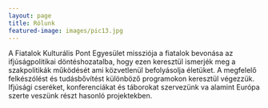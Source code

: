 ```yaml
---
layout: page
title: Rólunk	
featured-image: images/pic13.jpg
---
```


A Fiatalok Kulturális Pont Egyesület missziója a fiatalok bevonása az ifjúságpolitikai döntéshozatalba, hogy ezen keresztül ismerjék meg a szakpolitikák működését ami közvetlenül befolyásolja életüket. A megfelelő felkészólést és tudásbővítést különböző programokon keresztül végezzük. Ifjúsági cseréket, konferenciákat és táborokat szervezünk va alamint Európa szerte veszünk részt hasonló projektekben. 